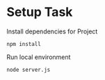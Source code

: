 # Setup Task
Install dependencies for Project

```
npm install
```

Run local environment 

```
node server.js
```
